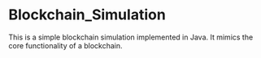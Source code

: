 # Blockchain_Simulation
This is a simple blockchain simulation implemented in Java. It mimics the core functionality of a blockchain.
